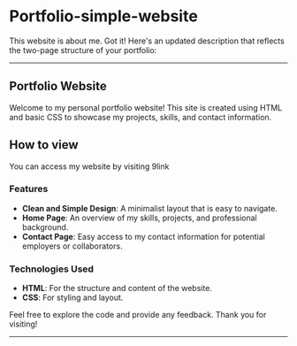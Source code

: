 # Portfolio-simple-website
This website is about me.
Got it! Here's an updated description that reflects the two-page structure of your portfolio:

---

## Portfolio Website

Welcome to my personal portfolio website! This site is created using HTML and basic CSS to showcase my projects, skills, and contact information.

## How to view

You can access my website by visiting 9link

### Features

- **Clean and Simple Design**: A minimalist layout that is easy to navigate.
- **Home Page**: An overview of my skills, projects, and professional background.
- **Contact Page**: Easy access to my contact information for potential employers or collaborators.

### Technologies Used

- **HTML**: For the structure and content of the website.
- **CSS**: For styling and layout.


Feel free to explore the code and provide any feedback. Thank you for visiting!

---



